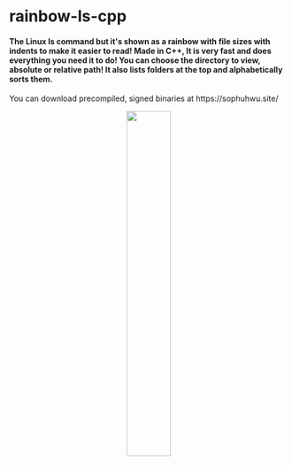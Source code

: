 <html>
  <body>
  <h1>rainbow-ls-cpp</h1>
  <h4>The Linux ls command but it's shown as a rainbow with file sizes with indents to make it easier to read! Made in C++, It is very fast and does everything you need it to do! You can choose the directory to view, absolute or relative path! It also lists folders at the top and alphabetically sorts them.</h4> 

<p>You can download precompiled, signed binaries at https://sophuhwu.site/</p>
<p align=center>
<img src="https://sophuwu.site/rls/rls2.png" style="width: 40%;">
</p>
  </body>
</html>
